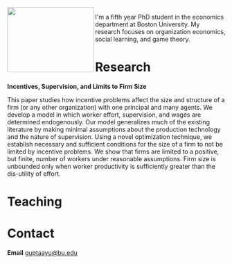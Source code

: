<img align = "left" width = "200" height = "150" src = "/Gupta - Large.jpg">

I'm a fifth year PhD student in the economics department at Boston University. My research focuses on organization economics, social learning, and game theory.

# Research

**Incentives, Supervision, and Limits to Firm Size**

This paper studies how incentive problems affect the size and structure of a firm (or any other organization) with one principal and many agents. We develop a model in which worker effort, supervision, and wages are determined endogenously. Our model generalizes much of the existing literature by making minimal assumptions about the production technology and the nature of supervision. Using a novel optimization technique, we establish necessary and sufficient conditions for the size of a firm to not be limited by incentive problems. We show that firms are limited to a positive, but finite, number of workers under reasonable assumptions. Firm size is unbounded only when worker productivity is sufficiently greater than the dis-utility of effort.

# Teaching

# Contact

**Email** guptaayu@bu.edu
